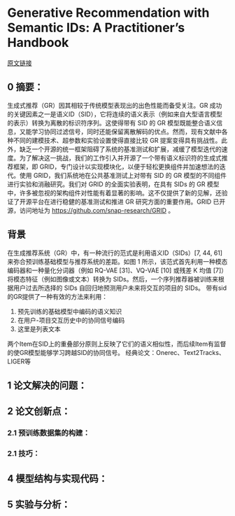 # Generative Recommendation with Semantic IDs: A Practitioner’s Handbook
[原文链接]()
## 0 摘要：
生成式推荐（GR）因其相较于传统模型表现出的出色性能而备受关注。GR 成功的关键因素之一是语义ID（SID），它将连续的语义表示（例如来自大型语言模型的表示）转换为离散的标识符序列。这使得带有 SID 的 GR 模型既能整合语义信息，又能学习协同过滤信号，同时还能保留离散解码的优点。然而，现有文献中各种不同的建模技术、超参数和实验设置使得直接比较 GR 提案变得具有挑战性。此外，缺乏一个开源的统一框架阻碍了系统的基准测试和扩展，减缓了模型迭代的速度。为了解决这一挑战，我们的工作引入并开源了一个带有语义标识符的生成式推荐框架，即 GRID，专门设计以实现模块化，以便于轻松更换组件并加速想法的迭代。使用 GRID，我们系统地在公共基准测试上对带有 SID 的 GR 模型的不同组件进行实验和消融研究。我们对 GRID 的全面实验表明，在具有 SIDs 的 GR 模型中，许多被忽视的架构组件对性能有着显著的影响。这不仅提供了新的见解，还验证了开源平台在进行稳健的基准测试和推进 GR 研究方面的重要作用。GRID 已开源，访问地址为 https://github.com/snap-research/GRID 。

## 背景
在生成推荐系统（GR）中，有一种流行的范式是利用语义ID（SIDs）[7, 44, 61] 来弥合预训练基础模型与推荐系统的差距。如图 1 所示，该范式首先利用一种模态编码器和一种量化分词器（例如 RQ-VAE [31]、VQ-VAE [10] 或残差 K 均值 [7]）将模态特征（例如图像或文本）转换为 SIDs。然后，一个序列推荐器被训练来根据用户过去所选择的 SIDs 自回归地预测用户未来将交互的项目的 SIDs。
带有sid的GR提供了一种有效的方法来利用：
 1. 预先训练的基础模型中编码的语义知识
 2. 在用户-项目交互历史中的协同信号编码
 3. 这里是列表文本

两个Item在SID上的重叠部分原则上反映了它们的语义相似性，而后续Item有监督的使GR模型能够学习跨越SID的协同信号。
经典论文：Onerec、Text2Tracks、LIGER等

## 1 论文解决的问题：


## 2 论文创新点：


### 2.1 预训练数据集的构建：


### 2.1 技巧：


## 4 模型结构与实现代码：


## 5 实验与分析：

<!--stackedit_data:
eyJoaXN0b3J5IjpbLTE5MzY0Njk5OCwtNjc4MzE2ODY2XX0=
-->